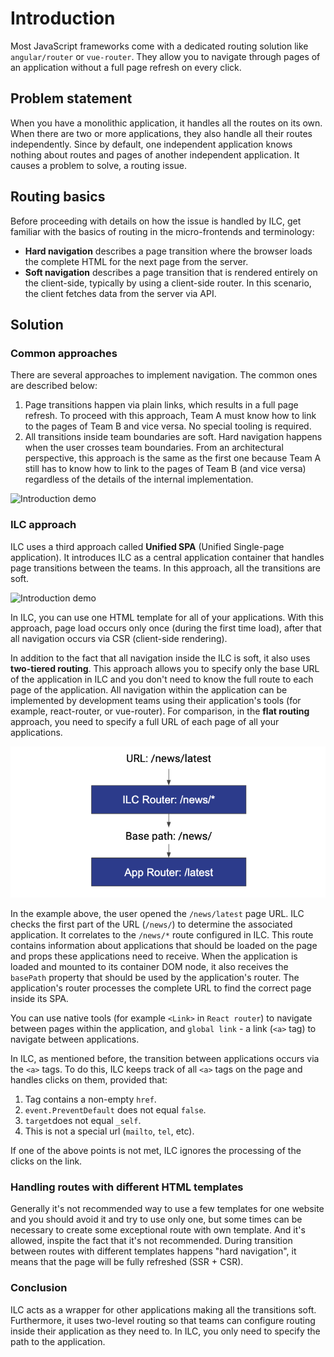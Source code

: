 # Introduction

Most JavaScript frameworks come with a dedicated routing solution like `angular/router` or `vue-router`.
They allow you to navigate through pages of an application without a full page refresh on every click.

## Problem statement

When you have a monolithic application, it handles all the routes on its own. When there are two or more applications, they also handle all their routes independently. Since by default, one independent application knows nothing about routes and pages of another independent application. It causes a problem to solve, a routing issue.

## Routing basics

Before proceeding with details on how the issue is handled by ILC, get familiar with the basics of routing in the micro-frontends and terminology:

- **Hard navigation** describes a page transition where the browser
loads the complete HTML for the next page from the server.
- **Soft navigation** describes a page transition that is rendered entirely on the client-side, typically by using a client-side router. In this scenario, the client fetches data from the server via API.

## Solution

### Common approaches

There are several approaches to implement navigation. The common ones are described below:

1. Page transitions happen via plain links, which results in a full page refresh. To proceed with this approach, Team A must know how to link to the pages of Team B and vice versa. No special tooling is required.
1. All transitions inside team boundaries are soft. Hard navigation happens when the user crosses team boundaries. From an architectural perspective, this approach is the same as the first one because Team A still has to know how to link to the pages of Team B (and vice versa) regardless of the details of the internal implementation.

![Introduction demo](../assets/routes/introduction-demo.png)

### ILC approach

ILC uses a third approach called **Unified SPA** (Unified Single-page application). It introduces ILC as a central application container that handles page transitions between the teams. In this approach, all the transitions are soft.

![Introduction demo](../assets/routes/introduction-demo2.png)

In ILC, you can use one HTML template for all of your applications. With this approach, page load occurs only once (during the first time load), after that all navigation occurs via CSR (client-side rendering).

In addition to the fact that all navigation inside the ILC is soft, it also uses **two-tiered routing**. This approach allows you to specify only the base URL of the application in ILC and you don't need to know the full route to each page of the application. All navigation within the application can be implemented by development teams using their application's tools (for example, react-router, or vue-router).
For comparison, in the **flat routing** approach, you need to specify a full URL of each page of all your applications.

!["2-tiered routing" approach](../assets/2_tiered_routing.png)

In the example above, the user opened the `/news/latest` page URL. ILC checks the first part of the URL (`/news/`) to determine the associated application. It correlates to the `/news/*` route configured in ILC. This route contains information about applications that should be loaded on the page and props these applications need to receive. When the application is loaded and mounted to its container DOM node, it also receives the `basePath` property that should be used by the application's router. The application's router processes the complete URL to find the correct page inside its SPA.

You can use native tools (for example `<Link>` in `React router`) to navigate between pages within the application, and `global link` - a link (`<a>` tag) to navigate between applications.

In ILC, as mentioned before, the transition between applications occurs via the `<a>` tags. To do this, ILC keeps track of all `<a>` tags on the page and handles clicks on them, provided that:

1. Tag contains a non-empty `href`.
1. `event.PreventDefault` does not equal `false`.
1. `target`does not equal `_self`.
1. This is not a special url (`mailto`, `tel`, etc).

If one of the above points is not met, ILC ignores the processing of the clicks on the link.

### Handling routes with different HTML templates
Generally it's not recommended way to use a few templates for one website and you should avoid it and try to use only one, but some times can be necessary to create some exceptional route with own template. And it's allowed, inspite the fact that it's not recommended. During transition between routes with different templates happens "hard navigation", it means that the page will be fully refreshed (SSR + CSR).

### Conclusion

ILC acts as a wrapper for other applications making all the transitions soft. Furthermore, it uses two-level routing so that teams can configure routing inside their application as they need to. In ILC, you only need to specify the path to the application.
